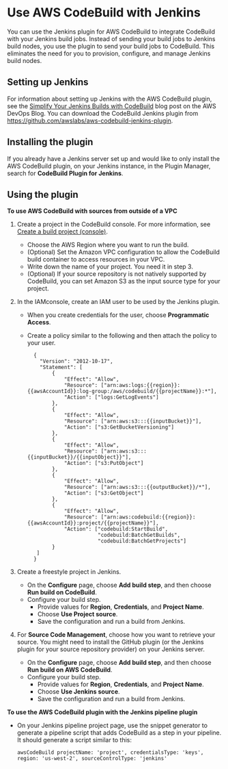 # Use AWS CodeBuild with Jenkins<a name="jenkins-plugin"></a>

You can use the Jenkins plugin for AWS CodeBuild to integrate CodeBuild with your Jenkins build jobs\. Instead of sending your build jobs to Jenkins build nodes, you use the plugin to send your build jobs to CodeBuild\. This eliminates the need for you to provision, configure, and manage Jenkins build nodes\.

## Setting up Jenkins<a name="setup-jenkins"></a>

For information about setting up Jenkins with the AWS CodeBuild plugin, see the [ Simplify Your Jenkins Builds with CodeBuild](https://aws.amazon.com/blogs/devops/simplify-your-jenkins-builds-with-aws-codebuild/) blog post on the AWS DevOps Blog\. You can download the CodeBuild Jenkins plugin from [ https://github\.com/awslabs/aws\-codebuild\-jenkins\-plugin](https://github.com/awslabs/aws-codebuild-jenkins-plugin)\.

## Installing the plugin<a name="plugin-installation"></a>

If you already have a Jenkins server set up and would like to only install the AWS CodeBuild plugin, on your Jenkins instance, in the Plugin Manager, search for **CodeBuild Plugin for Jenkins**\.

## Using the plugin<a name="plugin-usage"></a><a name="source-available-outside-of-your-vpc"></a>

**To use AWS CodeBuild with sources from outside of a VPC**

1. Create a project in the CodeBuild console\. For more information, see [Create a build project \(console\)](create-project.md#create-project-console)\. 
   + Choose the AWS Region where you want to run the build\.
   + \(Optional\) Set the Amazon VPC configuration to allow the CodeBuild build container to access resources in your VPC\.
   + Write down the name of your project\. You need it in step 3\.
   + \(Optional\) If your source repository is not natively supported by CodeBuild, you can set Amazon S3 as the input source type for your project\.

1. In the IAMconsole, create an IAM user to be used by the Jenkins plugin\. 
   + When you create credentials for the user, choose **Programmatic Access**\.
   + Create a policy similar to the following and then attach the policy to your user\.

     ```
       {
         "Version": "2012-10-17",
         "Statement": [
             {
                 "Effect": "Allow",
                 "Resource": ["arn:aws:logs:{{region}}:{{awsAccountId}}:log-group:/aws/codebuild/{{projectName}}:*"],
                 "Action": ["logs:GetLogEvents"]
             },
             {
                 "Effect": "Allow",
                 "Resource": ["arn:aws:s3:::{{inputBucket}}"],
                 "Action": ["s3:GetBucketVersioning"]
             },
             {
                 "Effect": "Allow",
                 "Resource": ["arn:aws:s3:::{{inputBucket}}/{{inputObject}}"],
                 "Action": ["s3:PutObject"]
             },
             {
                 "Effect": "Allow",
                 "Resource": ["arn:aws:s3:::{{outputBucket}}/*"],
                 "Action": ["s3:GetObject"]
             },
             {
                 "Effect": "Allow",
                 "Resource": ["arn:aws:codebuild:{{region}}:{{awsAccountId}}:project/{{projectName}}"],
                 "Action": ["codebuild:StartBuild",
                            "codebuild:BatchGetBuilds",
                            "codebuild:BatchGetProjects"]
             }
     	]
       }
     ```

1. Create a freestyle project in Jenkins\.
   + On the **Configure** page, choose **Add build step**, and then choose **Run build on CodeBuild**\.
   + Configure your build step\.
     + Provide values for **Region**, **Credentials**, and **Project Name**\.
     + Choose **Use Project source**\.
     + Save the configuration and run a build from Jenkins\.

1. For **Source Code Management**, choose how you want to retrieve your source\. You might need to install the GitHub plugin \(or the Jenkins plugin for your source repository provider\) on your Jenkins server\.
   + On the **Configure** page, choose **Add build step**, and then choose **Run build on AWS CodeBuild**\.
   + Configure your build step\.
     + Provide values for **Region**, **Credentials**, and **Project Name**\.
     + Choose **Use Jenkins source**\.
     + Save the configuration and run a build from Jenkins\.<a name="jenkins-pipeline-plugin"></a>

**To use the AWS CodeBuild plugin with the Jenkins pipeline plugin**
+ On your Jenkins pipeline project page, use the snippet generator to generate a pipeline script that adds CodeBuild as a step in your pipeline\. It should generate a script similar to this:

  ```
  awsCodeBuild projectName: 'project', credentialsType: 'keys', region: 'us-west-2', sourceControlType: 'jenkins'
  ```